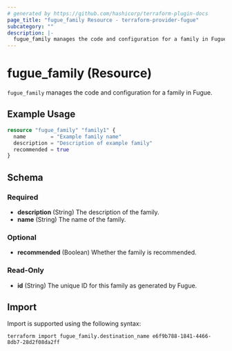 ```yaml
---
# generated by https://github.com/hashicorp/terraform-plugin-docs
page_title: "fugue_family Resource - terraform-provider-fugue"
subcategory: ""
description: |-
  fugue_family manages the code and configuration for a family in Fugue.
---
```


# fugue_family (Resource)

`fugue_family` manages the code and configuration for a family in Fugue.

## Example Usage

```terraform
resource "fugue_family" "family1" {
  name        = "Example family name"
  description = "Description of example family"
  recommended = true
}
```

<!-- schema generated by tfplugindocs -->
## Schema

### Required

- **description** (String) The description of the family.
- **name** (String) The name of the family.

### Optional

- **recommended** (Boolean) Whether the family is recommended.

### Read-Only

- **id** (String) The unique ID for this family as generated by Fugue.

## Import

Import is supported using the following syntax:

```shell
terraform import fugue_family.destination_name e6f9b788-1841-4466-8db7-28d2f08da2ff
```
